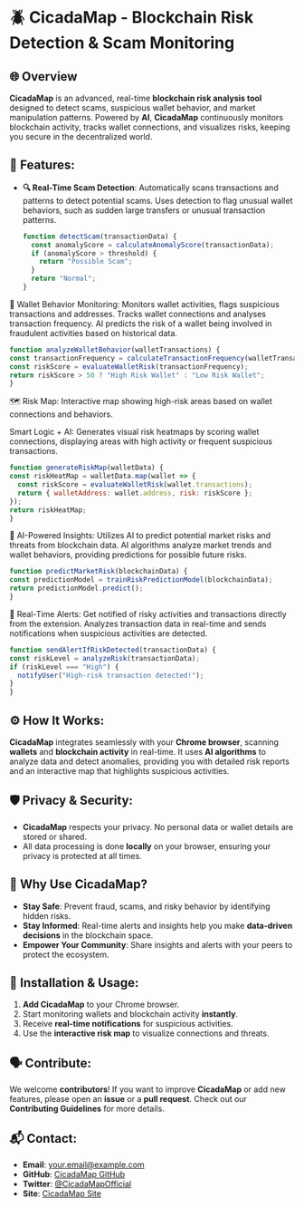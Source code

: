 # 🪲 **CicadaMap** - Blockchain Risk Detection & Scam Monitoring

## 🌐 **Overview**

**CicadaMap** is an advanced, real-time **blockchain risk analysis tool** designed to detect scams, suspicious wallet behavior, and market manipulation patterns. Powered by **AI**, **CicadaMap** continuously monitors blockchain activity, tracks wallet connections, and visualizes risks, keeping you secure in the decentralized world.

## 🚀 **Features:**

- **🔍 Real-Time Scam Detection**: Automatically scans transactions and patterns to detect potential scams. Uses detection to flag unusual wallet behaviors, such as sudden large transfers or unusual transaction patterns.

  ```javascript
  function detectScam(transactionData) {
    const anomalyScore = calculateAnomalyScore(transactionData);
    if (anomalyScore > threshold) {
      return "Possible Scam";
    }
    return "Normal";
  }
  ```
👛 Wallet Behavior Monitoring: Monitors wallet activities, flags suspicious transactions and addresses. Tracks wallet connections and analyses transaction frequency. AI predicts the risk of a wallet being involved in fraudulent activities based on historical data.


  ```javascript
function analyzeWalletBehavior(walletTransactions) {
  const transactionFrequency = calculateTransactionFrequency(walletTransactions);
  const riskScore = evaluateWalletRisk(transactionFrequency);
  return riskScore > 50 ? "High Risk Wallet" : "Low Risk Wallet";
}
  ```
🗺️ Risk Map: Interactive map showing high-risk areas based on wallet connections and behaviors.

Smart Logic + AI:
Generates visual risk heatmaps by scoring wallet connections, displaying areas with high activity or frequent suspicious transactions.

  ```javascript
function generateRiskMap(walletData) {
  const riskHeatMap = walletData.map(wallet => {
    const riskScore = evaluateWalletRisk(wallet.transactions);
    return { walletAddress: wallet.address, risk: riskScore };
  });
  return riskHeatMap;
}
  ```
🤖 AI-Powered Insights: Utilizes AI to predict potential market risks and threats from blockchain data. AI algorithms analyze market trends and wallet behaviors, providing predictions for possible future risks.


  ```javascript
function predictMarketRisk(blockchainData) {
  const predictionModel = trainRiskPredictionModel(blockchainData);
  return predictionModel.predict();
}
  ```
🔔 Real-Time Alerts: Get notified of risky activities and transactions directly from the extension. Analyzes transaction data in real-time and sends notifications when suspicious activities are detected.


  ```javascript
function sendAlertIfRiskDetected(transactionData) {
  const riskLevel = analyzeRisk(transactionData);
  if (riskLevel === "High") {
    notifyUser("High-risk transaction detected!");
  }
}
  ```

## ⚙️ **How It Works**:

**CicadaMap** integrates seamlessly with your **Chrome browser**, scanning **wallets** and **blockchain activity** in real-time. It uses **AI algorithms** to analyze data and detect anomalies, providing you with detailed risk reports and an interactive map that highlights suspicious activities.

## 🛡️ **Privacy & Security**:

- **CicadaMap** respects your privacy. No personal data or wallet details are stored or shared.
- All data processing is done **locally** on your browser, ensuring your privacy is protected at all times.

## 🌟 **Why Use CicadaMap?**

- **Stay Safe**: Prevent fraud, scams, and risky behavior by identifying hidden risks.
- **Stay Informed**: Real-time alerts and insights help you make **data-driven decisions** in the blockchain space.
- **Empower Your Community**: Share insights and alerts with your peers to protect the ecosystem.

## 🔧 **Installation & Usage**:

1. **Add CicadaMap** to your Chrome browser.
2. Start monitoring wallets and blockchain activity **instantly**.
3. Receive **real-time notifications** for suspicious activities.
4. Use the **interactive risk map** to visualize connections and threats.

## 🗣️ **Contribute**:

We welcome **contributors**! If you want to improve **CicadaMap** or add new features, please open an **issue** or a **pull request**. Check out our **Contributing Guidelines** for more details.

## 📬 **Contact**:

- **Email**: [your.email@example.com](mailto:your.email@example.com)
- **GitHub**: [CicadaMap GitHub](https://github.com/CicadaMap)
- **Twitter**: [@CicadaMapOfficial](https://twitter.com/CicadaMapOfficial)
- **Site**: [CicadaMap Site](https://discord.gg/YourInvite)
